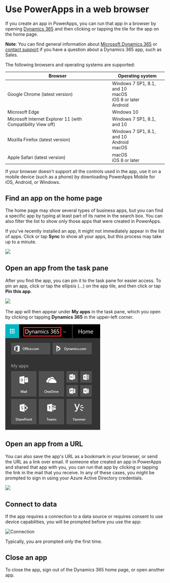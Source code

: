 <properties
    pageTitle="Use apps in a web browser | Microsoft PowerApps"
    description="Walkthrough of how to use apps in the web browser"
    services=""
    suite="powerapps"
    documentationCenter="na"
    authors="linhtranms"
    manager="anneta"
    editor=""
    tags=""/>
<tags
    ms.service="powerapps"
    ms.devlang="na"
    ms.topic="article"
    ms.tgt_pltfrm="na"
    ms.workload="na"
    ms.date="10/12/2017"
    ms.author="litran"/>

# Use PowerApps in a web browser #
If you create an app in PowerApps, you can run that app in a browser by opening [Dynamics 365](https://home.dynamics.com) and then clicking or tapping the tile for the app on the home page.

**Note**: You can find general information about [Microsoft Dynamics 365](https://docs.microsoft.com/en-us/dynamics365/) or [contact support](https://www.microsoft.com/en-us/dynamics365/contact-us) if you have a question about a Dynamics 365 app, such as Sales.

The following browsers and operating systems are supported:

| **Browser** | **Operating system** |
| --- | --- |
| Google Chrome (latest version) | Windows 7 SP1, 8.1, and 10 <br>macOS <br>iOS 8 or later<br>Android |
| Microsoft Edge| Windows 10 |
| Microsoft Internet Explorer 11 (with Compatibility View off)| Windows 7 SP1, 8.1, and 10 |
| Mozilla Firefox (latest version) | Windows 7 SP1, 8.1, and 10 <br> Android <br>macOS |
| Apple Safari (latest version) | macOS <br> iOS 8 or later |

If your browser doesn't support all the controls used in the app, use it on a mobile device (such as a phone) by downloading PowerApps Mobile for iOS, Android, or Windows.

## Find an app on the home page ##
The home page may show several types of business apps, but you can find a specific app by typing at least part of its name in the search box. You can also filter the list to show only those apps that were created in PowerApps.

If you've recently installed an app, it might not immediately appear in the list of apps. Click or tap **Sync** to show all your apps, but this process may take up to a minute.

![](./media/run-app-browser/dynamics-365-home.png)

## Open an app from the task pane ##
After you find the app, you can pin it to the task pane for easier access. To pin an app, click or tap the ellipsis (...) on the app tile, and then click or tap **Pin this app**.

![](./media/run-app-browser/homepage-pin.png)

The app will then appear under **My apps** in the task pane, which you open by clicking or tapping **Dynamics 365** in the upper-left corner.

![](./media/run-app-browser/taskpane.png)

## Open an app from a URL ##
You can also save the app's URL as a bookmark in your browser, or send the URL as a link over email. If someone else created an app in PowerApps and shared that app with you, you can run that app by clicking or tapping the link in the mail that you receive. In any of these cases, you might be prompted to sign in using your Azure Active Directory credentials.

![](./media/run-app-browser/web-login.png)

## Connect to data ##
If the app requires a connection to a data source or requires consent to use device capabilities, you will be prompted before you use the app:  

![Connection](./media/run-app-browser/app-connection.png)

Typically, you are prompted only the first time.

## Close an app ##
To close the app, sign out of the Dynamics 365 home page, or open another app.
